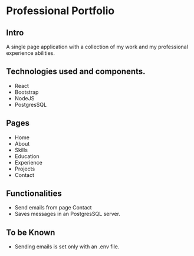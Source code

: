 # Professional Portfolio

## Intro

A single page application with a collection of my work and my professional experience abilities.

## Technologies used and components.

- React
- Bootstrap
- NodeJS
- PostgresSQL

## Pages

- Home
- About
- Skills
- Education
- Experience
- Projects
- Contact

## Functionalities

- Send emails from page Contact
- Saves messages in an PostgresSQL server.


## To be Known

- Sending emails is set only with an .env file.
